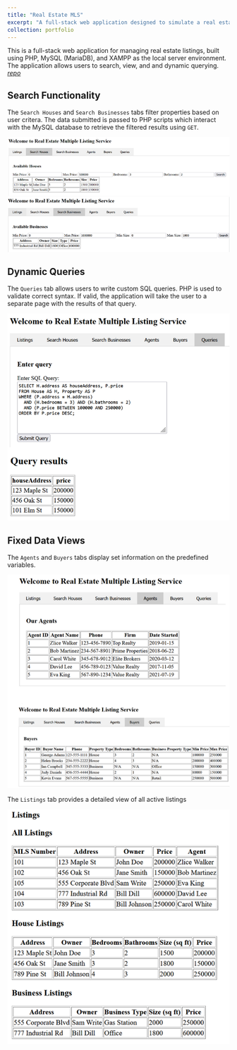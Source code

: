 ```yaml
---
title: "Real Estate MLS"
excerpt: "A full-stack web application designed to simulate a real estate listing platform. Utilizes SQL queries to search and filter based on various criteria. Integrated with MariaDB. [*repo*](https://github.com/acortez1003/Real-Estate-MLS)<br/><img src='/images/mls.PNG'><br />"
collection: portfolio
---
```


This is a full-stack web application for managing real estate listings, built using PHP, MySQL (MariaDB), and XAMPP as the local server environment. The application allows users to search, view, and and dynamic querying. [*repo*](https://github.com/acortez1003/Real-Estate-MLS)

## Search Functionality

The `Search Houses` and `Search Businesses` tabs filter properties based on user critera. The data submitted is passed to PHP scripts which interact with the MySQL database to retrieve the filtered results using `GET`.

![Search Houses](/images/mls.PNG)
![Search Businesses](/images/search_business.PNG)

## Dynamic Queries

The `Queries` tab allows users to write custom SQL queries. PHP is used to validate correct syntax. If valid, the application will take the user to a separate page with the results of that query.

![Query](/images/query.PNG)

## Fixed Data Views

The `Agents` and `Buyers` tabs display set information on the predefined variables.

![Agent and Buyer](/images/agent_buyer.PNG)

The `Listings` tab provides a detailed view of all active listings

![Listings](/images/listings.PNG)
